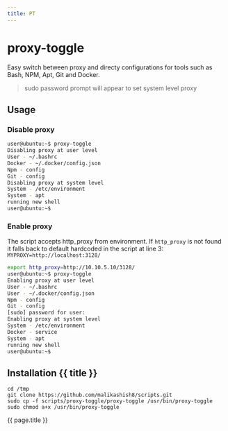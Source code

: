 ```yaml
---
title: PT
---
```

# proxy-toggle

Easy switch between proxy and directy configurations for tools such as Bash, NPM, Apt, Git and Docker.

> sudo password prompt will appear to set system level proxy

## Usage
### Disable proxy
```bash
user@ubuntu:~$ proxy-toggle
Disabling proxy at user level
User - ~/.bashrc
Docker - ~/.docker/config.json
Npm - config
Git - config
Disabling proxy at system level
System - /etc/environment
System - apt
running new shell
user@ubuntu:~$
```
### Enable proxy
The script accepts http_proxy from environment. If `http_proxy` is not found it falls back to default hardcoded in the script at line 3:
`MYPROXY=http://localhost:3128/`

```bash
export http_proxy=http://10.10.5.10/3128/
user@ubuntu:~$ proxy-toggle
Enabling proxy at user level
User - ~/.bashrc
User - ~/.docker/config.json
Npm - config
Git - config
[sudo] password for user: 
Enabling proxy at system level
System - /etc/environment
Docker - service
System - apt
running new shell
user@ubuntu:~$ 
```
## Installation {{ title }}
```
cd /tmp
git clone https://github.com/malikashish8/scripts.git
sudo cp -f scripts/proxy-toggle/proxy-toggle /usr/bin/proxy-toggle
sudo chmod a+x /usr/bin/proxy-toggle
```
{{ page.title }}
